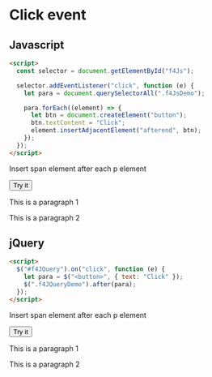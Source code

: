 # Click event

## Javascript

```html
<script>
  const selector = document.getElementById("f4Js");

  selector.addEventListener("click", function (e) {
    let para = document.querySelectorAll(".f4JsDemo");

    para.forEach((element) => {
      let btn = document.createElement("button");
      btn.textContent = "Click";
      element.insertAdjacentElement("afterend", btn);
    });
  });
</script>
```

Insert span element after each p element

<button id="f4Js">Try it</button>

<p class="f4JsDemo">This is a paragraph 1</p>
<p class="f4JsDemo">This is a paragraph 2</p>

## jQuery

```html
<script>
  $("#f4JQuery").on("click", function (e) {
    let para = $("<button>", { text: "Click" });
    $(".f4JQueryDemo").after(para);
  });
</script>
```

Insert span element after each p element

<button id="f4JQuery">Try it</button>

<p class="f4JQueryDemo">This is a paragraph 1</p>
<p class="f4JQueryDemo">This is a paragraph 2</p>
